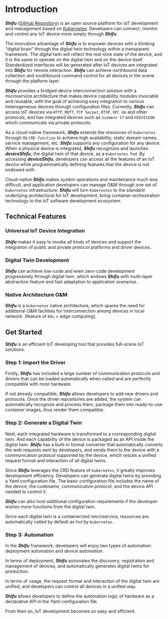 # Introduction

***Shifu*** ([GitHub Repository](https://github.com/Edgenesis/shifu)) is an open source platform for IoT development and management based on [Kubernetes](https://kubernetes.io/). Developers can connect, monitor and control any IoT device more simply through ***Shifu***.

The innovative advantage of ***Shifu*** is to enpower devices with a thinking "digital brain" through the digital twin technology within a transparent framework. The digital twin will reflect the real-time state of the device, and it is the same to operate on the digital twin and on the device itself. Standardized interfaces will be generated after IoT devices are integrated into ***Shifu***  for remote interaction. ***Shifu*** can achieve northbound data collection and southbound command control for all devices in the scene through the platform layer.

***Shifu*** provides a bridged device interconnection solution with a microservice architecture that makes device capability modules invocable and reusable, with the goal of achieving easy integration to various heterogeneous devices through configuration files. Currently, ***Shifu*** can access IoT devices via `HTTP`, `MQTT`, `TCP Socket`, `RTSP`, `OPC UA` and other protocols, and has integrated devices such as `Siemens S7` and `HIKVISION` which communicate via private protocols. 

As a cloud-native framework, ***Shifu*** extends the resources of `Kubernetes` through its `CRD function` to achieve high availability, static domain names, service management, etc. ***Shifu*** supports any configuration for any device. When a physical device is integrated, ***Shifu*** recognizes and launches ***deviceShifu***, the digital twin of that device, as a `Kubernetes Pod`. By accessing ***deviceShifu***, developers can access all the features of an IoT device while programmatically defining features that the device is not endowed with. 

Cloud-native ***Shifu*** makes system operations and maintenance much less difficult, and application developers can manage O&M through one set of `Kubernetes` infrastructure. ***Shifu*** will turn `Kubernetes` to the standard underlying architectural for IoT development, bring container orchestration technology to the IoT software development ecosystem.

## Technical Features

### Universal IoT Device Integration

***Shifu*** makes it easy to invoke all kinds of devices and support the integration of public and private protocol platforms and driver devices.

### Digital Twin Development

***Shifu*** can achieve low-code and even zero-code development progressively through digital twin, which endows ***Shifu*** with multi-layer abstraction feature and fast adaptation to application scenarios.

### Native Architecture O&M

***Shifu*** is a `Kubernetes` native architecture, which spares the need for additional O&M facilities for interconnection among devices in local network. (feature of `K8s` + edge computing).

<!-- ## Video Introduction

!-- <video width="100%" controls>
    <source src="https://bianwuji.com/stuff/videos/techintro.mp4" type="video/mp4"></source>
</video> -- -->

## Get Started

***Shifu*** is an efficient IoT developing tool that provides full-scene IoT solutions. 

### Step 1: Import the Driver 

Firstly, ***Shifu*** has included a large number of communication protocols and drivers that can be loaded automatically when called and are perfectly compatible with most hardware.
 
If not already compatible, ***Shifu*** allows developers to add new drivers and protocols. Once the driver repositories are added, the system can automatically recognize and process them, package them into ready-to-use container images, thus render them compatible. 

### Step 2: Generate a Digital Twin 
 
Next, each integrated hardware is transformed to a corresponding digital twin. And each capability of the device is packaged as an API inside the digital twin. ***Shifu*** has a built-in format converter that automatically converts the web requests sent by developers, and sends them to the device with a communication protocol supported by the device, which results a unified request format and interaction of all digital twins. 

Since ***Shifu*** leverages the CRD feature of `Kubernetes`, it greatly improves development efficiency. Developers can generate digital twins by providing a Yaml configuration file. The basic configuration file includes the name of the device, the codename, communication protocol, and the device API needed to control it. 

***Shifu*** can also host additional configuration requirements if the developer wishes more functions from the digital twin.

Since each digital twin is a containerized microservice, resources are automatically called by default as `Pod` by `Kubernetes`. 

### Step 3: Automation 
 
In the ***Shifu*** framework, developers will enjoy two types of automation: deployment automation and device automation. 

In terms of deployment, ***Shifu*** automates the discovery, registration and management of devices, and automatically generates digital twins for production. 

In terms of usage, the request format and interaction of the digital twin are unified, and developers can control all devices in a unified way. 

***Shifu*** allows developers to define the automation logic of hardware as a declarative API in the Yaml configuration file. 
 
From then on, IoT development becomes so easy and efficient. 